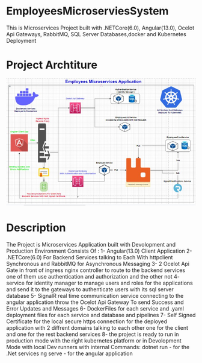 # EmployeesMicroserviesSystem
This is Microservices Project built with .NETCore(6.0), Angular(13.0), Ocelot Api Gateways, RabbitMQ, SQL Server Databases,docker and Kubernetes Deployment
# Project Archtiture
![plot](./ProjectArchtiture/ProjectArchtiture.jpeg)

# Description
The Project is Microservices Application built with Devolopment and Production Environment Consists Of :
1- Angular(13.0) Client Application 
2- .NETCore(6.0) For Backend Services talking to Each With httpclient Synchronous and RabbitMQ for Asynchronous Messaging
3- 2 Ocelot Api Gate in front of ingress nginx controller to route to the backend services one of them use authentication and authorization and the other not
4- service for identity manager to manage users and roles for the applications and send it to the gateways to authenticate users with its sql server database
5- SignalR real time communication service connecting to the angular application throw the Ocelot Api Gateway To send Success and Error Updates and Messages
6- DockerFiles for each service and .yaml deployment files for each service and database and pipelines
7- Self Signed Certificate for the local secure https connection for the deployed application with 2 diffrent domains talking to each other one for the client and one for the rest backend services
8- the project is ready to run in production mode with the right kubernetes platform or in Devolopment Mode with local Dev runners with internal Commands:
dotnet run - for the .Net services 
ng serve - for the angular application
